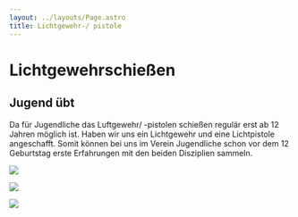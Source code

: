 ```yaml
---
layout: ../layouts/Page.astro
title: Lichtgewehr-/ pistole
---
```

# Lichtgewehrschießen

## Jugend übt

Da für Jugendliche das Luftgewehr/ -pistolen schießen regulär erst ab 12 Jahren möglich ist. Haben wir uns ein Lichtgewehr und eine Lichtpistole angeschafft. Somit können bei uns im Verein Jugendliche schon vor dem 12 Geburtstag erste Erfahrungen mit den beiden Disziplien sammeln.

![](/images/uploads/img_8376.jpeg)

![](/images/uploads/img_8377.jpeg)

![](/images/uploads/img_8378.jpeg)
